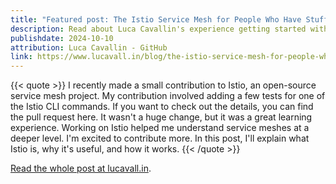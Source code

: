 ```yaml
---
title: "Featured post: The Istio Service Mesh for People Who Have Stuff to Do"
description: Read about Luca Cavallin's experience getting started with Istio.
publishdate: 2024-10-10
attribution: Luca Cavallin - GitHub
link: https://www.lucavall.in/blog/the-istio-service-mesh-for-people-who-have-stuff-to-do
---
```


{{< quote >}}
I recently made a small contribution to Istio, an open-source service mesh project. My contribution involved adding a few tests for one of the Istio CLI commands. If you want to check out the details, you can find the pull request here. It wasn't a huge change, but it was a great learning experience. Working on Istio helped me understand service meshes at a deeper level. I'm excited to contribute more. In this post, I'll explain what Istio is, why it's useful, and how it works.
{{< /quote >}}

[Read the whole post at lucavall.in](https://www.lucavall.in/blog/the-istio-service-mesh-for-people-who-have-stuff-to-do).